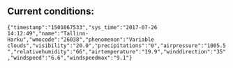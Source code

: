## Current conditions: 
 ``` {"timestamp":"1501067533","sys_time":"2017-07-26 14:12:49","name":"Tallinn-Harku","wmocode":"26038","phenomenon":"Variable clouds","visibility":"20.0","precipitations":"0","airpressure":"1005.5","relativehumidity":"66","airtemperature":"19.9","winddirection":"35","windspeed":"6.6","windspeedmax":"9.1"} ```
